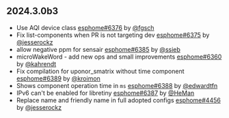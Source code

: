 ## 2024.3.0b3

- Use AQI device class [esphome#6376](https://github.com/esphome/esphome/pull/6376) by [@fgsch](https://github.com/fgsch)
- Fix list-components when PR is not targeting dev [esphome#6375](https://github.com/esphome/esphome/pull/6375) by [@jesserockz](https://github.com/jesserockz)
- allow negative ppm for sensair [esphome#6385](https://github.com/esphome/esphome/pull/6385) by [@ssieb](https://github.com/ssieb)
- microWakeWord - add new ops and small improvements [esphome#6360](https://github.com/esphome/esphome/pull/6360) by [@kahrendt](https://github.com/kahrendt)
- Fix compilation for uponor_smatrix without time component [esphome#6389](https://github.com/esphome/esphome/pull/6389) by [@kroimon](https://github.com/kroimon)
- Shows component operation time in `ms` [esphome#6388](https://github.com/esphome/esphome/pull/6388) by [@edwardtfn](https://github.com/edwardtfn)
- IPv6 can't be enabled for libretiny [esphome#6387](https://github.com/esphome/esphome/pull/6387) by [@HeMan](https://github.com/HeMan)
- Replace name and friendly name in full adopted configs [esphome#4456](https://github.com/esphome/esphome/pull/4456) by [@jesserockz](https://github.com/jesserockz)


